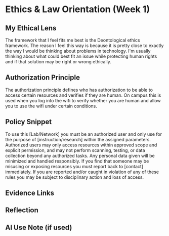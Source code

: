 # Ethics & Law Orientation (Week 1)

## My Ethical Lens
<!-- 3–4 sentences -->
The framework that I feel fits me best is the Deontological ethics framework. The reason I feel this way is because it is pretty close to exactly the way I would be thinking about problems in technology. I'm usually thinking about what could best fit an issue while protecting human rights and if that solution may be right or wrong ethically.

## Authorization Principle
<!-- 2–3 sentences: one-sentence definition + concrete campus example -->
The authorization principle defines who has authorization to be able to access certain resources and verifies if they are human. On campus this is used when you log into the wifi to verify whether you are human and allow you to use the wifi under certain conditions.
## Policy Snippet
<!-- paste your AUP/Authorization paragraph -->
To use this [Lab/Network] you must be an authorized user and only use for the purpose of [instruction/research] within the assigned parameters. Authorized users may only access resources within approved scope and explicit permission, and may not perform scanning, testing, or data collection beyond any authorized tasks. Any personal data given will be minimized and handled responsibly. If you find that someone may be misusing or exposing resources you must report back to [contact] immediately. If you are reported and/or caught in violation of any of these rules you may be subject to disciplinary action and loss of access.

## Evidence Links
<!-- add any diagrams -->

## Reflection
<!-- 3–4 sentences: what you'd refine next; stakeholder impacts -->

## AI Use Note (if used)
<!-- tool, prompt(s), and edits you made -->
